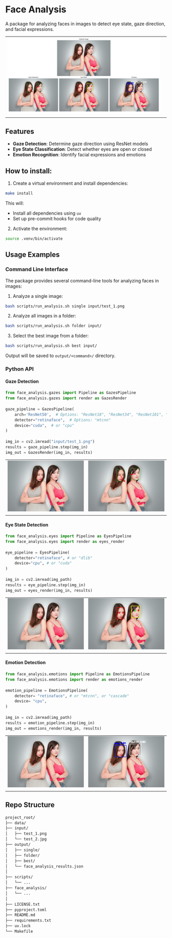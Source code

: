 # Face Analysis

A package for analyzing faces in images to detect eye state, gaze direction, and facial expressions.

|   |   |
|-------------|--------------|
| ![demo](./data/demo.png) |
|   |   |

## Features

- **Gaze Detection**: Determine gaze direction using ResNet models
- **Eye State Classification**: Detect whether eyes are open or closed
- **Emotion Recognition**: Identify facial expressions and emotions


## How to install:

1. Create a virtual environment and install dependencies:

```sh
make install
```

This will:
- Install all dependencies using `uv`
- Set up pre-commit hooks for code quality

2. Activate the environment:

```sh
source .venv/bin/activate
```

## Usage Examples

### Command Line Interface

The package provides several command-line tools for analyzing faces in images:

1. Analyze a single image:
```sh
bash scripts/run_analysis.sh single input/test_1.png
```

2. Analyze all images in a folder:
```sh
bash scripts/run_analysis.sh folder input/
```

3. Select the best image from a folder:
```sh
bash scripts/run_analysis.sh best input/
```

Output will be saved to `output/<command>/` directory.

### Python API

#### Gaze Detection

```python
from face_analysis.gazes import Pipeline as GazesPipeline
from face_analysis.gazes import render as GazesRender

gaze_pipeline = GazesPipeline(
    arch='ResNet50',  # Options: "ResNet18", "ResNet34", "ResNet101", "ResNet152"
    detector="retinaface",  # Options: "mtcnn"
    device="cuda",  # or "cpu"
)

img_in = cv2.imread("input/test_1.png")
results = gaze_pipeline.step(img_in)
img_out = GazesRender(img_in, results)
```

|   |   |
|-------------|--------------|
| ![input](./input/test_2.jpg) | ![output](./output/annotated/test_2_gazes.png) |
|   |   |

#### Eye State Detection

```python
from face_analysis.eyes import Pipeline as EyesPipeline
from face_analysis.eyes import render as eyes_render

eye_pipeline = EyesPipeline(
    detector="retinaface", # or "dlib"
    device="cpu", # or "cuda"
)

img_in = cv2.imread(img_path)
results = eye_pipeline.step(img_in)
img_out = eyes_render(img_in, results)
```

|   |   |
|-------------|--------------|
| ![input](./input/test_2.jpg) | ![output](./output/annotated/test_2_eyes.png) |
|   |   |

#### Emotion Detection

```python
from face_analysis.emotions import Pipeline as EmotionsPipeline
from face_analysis.emotions import render as emotions_render

emotion_pipeline = EmotionsPipeline(
    detector= "retinaface", # or "mtcnn", or "cascade"
    device= "cpu",
)

img_in = cv2.imread(img_path)
results = emotion_pipeline.step(img_in)
img_out = emotions_render(img_in, results)
```

|   |   |
|-------------|--------------|
| ![input](./input/test_2.jpg) | ![output](./output/annotated/test_2_emotions.png) |
|   |   |


## Repo Structure

```sh
project_root/
├── data/               
├── input/
│   ├── test_1.png
│   └── test_2.jpg       
├── output/             
│   ├── single/
│   ├── folder/
│   ├── best/
│   └── face_analysis_results.json
│
├── scripts/
│   └── ...
├── face_analysis/                    
│   └── ...
│
├── LICENSE.txt
├── pyproject.toml
├── README.md
├── requirements.txt
├── uv.lock
└── Makefile
```